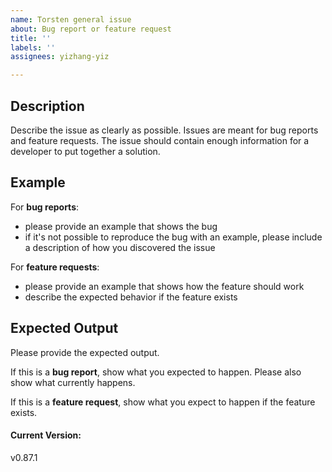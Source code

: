 ```yaml
---
name: Torsten general issue
about: Bug report or feature request
title: ''
labels: ''
assignees: yizhang-yiz

---
```


## Description
Describe the issue as clearly as possible. Issues are meant for bug reports and feature requests. The issue should contain enough information for a developer to put together a solution.

## Example
For **bug reports**:

- please provide an example that shows the bug
- if it's not possible to reproduce the bug with an example, please include a description of how you discovered the issue


For **feature requests**:

- please provide an example that shows how the feature should work
- describe the expected behavior if the feature exists


## Expected Output
Please provide the expected output.

If this is a **bug report**, show what you expected to happen. Please also show what currently happens.

If this is a **feature request**, show what you expect to happen if the feature exists.


#### Current Version:
v0.87.1
